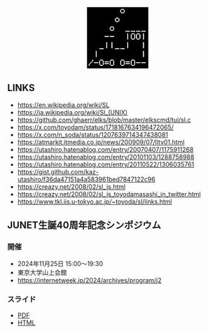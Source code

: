 <div align="center">
  <img src="img/sl-logo.png" width="140" />
</div>

## LINKS

- https://en.wikipedia.org/wiki/SL
- https://ja.wikipedia.org/wiki/Sl_(UNIX)
- https://github.com/ghaerr/elks/blob/master/elkscmd/tui/sl.c
- https://x.com/toyodam/status/1718167634196472065/
- https://x.com/n_soda/status/1207639714347438081
- https://atmarkit.itmedia.co.jp/news/200909/07/lltv01.html
- https://utashiro.hatenablog.com/entry/20070407/1175911268
- https://utashiro.hatenablog.com/entry/20101103/1288758988
- https://utashiro.hatenablog.com/entry/20110522/1306035761
- https://gist.github.com/kaz-utashiro/f36da47151a4a583961bed7847122c96
- https://creazy.net/2008/02/sl_js.html
- https://creazy.net/2008/02/sl_js_toyodamasashi_in_twitter.html
- https://www.tkl.iis.u-tokyo.ac.jp/~toyoda/sl/links.html

## JUNET生誕40周年記念シンポジウム

### 開催
 - 2024年11月25日 15:00～19:30
 - 東京大学山上会館
- https://internetweek.jp/2024/archives/program/j2
### スライド
  - [PDF](https://tecolicom.github.io/sl/junet40th/junet40th.pdf)
  - [HTML](https://tecolicom.github.io/sl/junet40th/junet40th.html)
